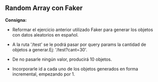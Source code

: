 ## Random Array con Faker

**Consigna:**

- Reformar el ejercicio anterior utilizado Faker para generar los objetos con datos aleatorios en español.

- A la ruta '/test' se le podrá pasar por query params la cantidad de objetos a generar.Ej: '/test?cant=30'.

- De no pasarle ningún valor, producirá 10 objetos.

- Incorporarle id a cada uno de los objetos generados en forma incremental, empezando por 1.
